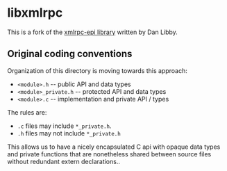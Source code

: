 # libxmlrpc

This is a fork of the [xmlrpc-epi library](http://xmlrpc-epi.sourceforge.net/)
written by Dan Libby.

## Original coding conventions

Organization of this directory is moving towards this approach:

* `<module>.h`         -- public API and data types
* `<module>_private.h` -- protected API and data types
* `<module>.c`         -- implementation and private API / types

The rules are:

* `.c` files may include `*_private.h`.
* `.h` files may not include `*_private.h`

This allows us to have a nicely encapsulated C api with opaque data types and
private functions that are nonetheless shared between source files without
redundant extern declarations..
